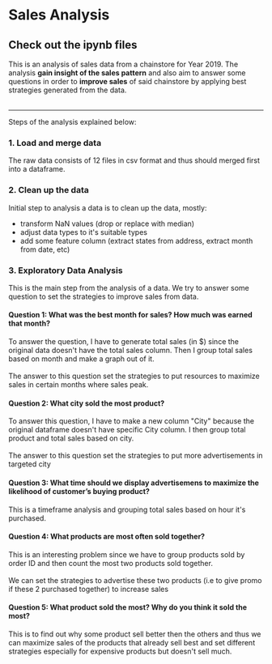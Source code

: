 # Sales Analysis
Check out the ipynb files
---
This is an analysis of sales data from a chainstore for Year 2019.
The analysis **gain insight of the sales pattern** and also aim to answer some questions in order to **improve sales** of said chainstore by applying best strategies generated from the data. <br><br>

---
Steps of the analysis explained below:<br>
### 1. Load and merge data
The raw data consists of 12 files in csv format and thus should merged first into a dataframe.

### 2. Clean up the data
Initial step to analysis a data is to clean up the data, mostly:
- transform NaN values (drop or replace with median)
- adjust data types to it's suitable types
- add some feature column (extract states from address, extract month from date, etc)

### 3. Exploratory Data Analysis
This is the main step from the analysis of a data. We try to answer some question to set the strategies to improve sales from data.
#### Question 1: What was the best month for sales? How much was earned that month?
To answer the question, I have to generate total sales (in $) since the original data doesn't have the total sales column. Then I group total sales based on month and make a graph out of it.<br><br>
The answer to this question set the strategies to put resources to maximize sales in certain months where sales peak.
#### Question 2: What city sold the most product?
To answer this question, I have to make a new column "City" because the original dataframe doesn't have specific City column. I then group total product and total sales based on city. <br><br>
The answer to this question set the strategies to put more advertisements in targeted city
#### Question 3: What time should we display advertisemens to maximize the likelihood of customer’s buying product?
This is a timeframe analysis and grouping total sales based on hour it's purchased.
#### Question 4: What products are most often sold together?
This is an interesting problem since we have to group products sold by order ID and then count the most two products sold together.<br><br>
We can set the strategies to advertise these two products (i.e to give promo if these 2 purchased together) to increase sales
#### Question 5: What product sold the most? Why do you think it sold the most?
This is to find out why some product sell better then the others and thus we can maximize sales of the products that already sell best and set different strategies especially for expensive products but doesn't sell much.
